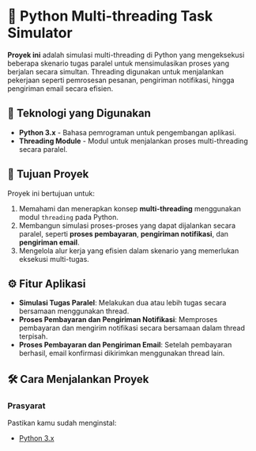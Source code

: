 # 🧵 Python Multi-threading Task Simulator

**Proyek ini** adalah simulasi multi-threading di Python yang mengeksekusi beberapa skenario tugas paralel untuk mensimulasikan proses yang berjalan secara simultan. Threading digunakan untuk menjalankan pekerjaan seperti pemrosesan pesanan, pengiriman notifikasi, hingga pengiriman email secara efisien.

## 🚀 Teknologi yang Digunakan
- **Python 3.x** - Bahasa pemrograman untuk pengembangan aplikasi.
- **Threading Module** - Modul untuk menjalankan proses multi-threading secara paralel.

## 🎯 Tujuan Proyek
Proyek ini bertujuan untuk:
1. Memahami dan menerapkan konsep **multi-threading** menggunakan modul `threading` pada Python.
2. Membangun simulasi proses-proses yang dapat dijalankan secara paralel, seperti **proses pembayaran**, **pengiriman notifikasi**, dan **pengiriman email**.
3. Mengelola alur kerja yang efisien dalam skenario yang memerlukan eksekusi multi-tugas.

## ⚙️ Fitur Aplikasi
- **Simulasi Tugas Paralel**: Melakukan dua atau lebih tugas secara bersamaan menggunakan thread.
- **Proses Pembayaran dan Pengiriman Notifikasi**: Memproses pembayaran dan mengirim notifikasi secara bersamaan dalam thread terpisah.
- **Proses Pembayaran dan Pengiriman Email**: Setelah pembayaran berhasil, email konfirmasi dikirimkan menggunakan thread lain.

## 🛠️ Cara Menjalankan Proyek

### Prasyarat
Pastikan kamu sudah menginstal:
- [Python 3.x](https://www.python.org/downloads/)
